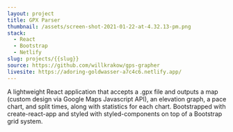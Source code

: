 ```yaml
---
layout: project
title: GPX Parser
thumbnail: /assets/screen-shot-2021-01-22-at-4.32.13-pm.png
stack:
  - React
  - Bootstrap
  - Netlify
slug: projects/{{slug}}
source: https://github.com/willkrakow/gps-grapher
livesite: https://adoring-goldwasser-a7c4c6.netlify.app/
---
```

A lightweight React application that accepts a .gpx file and outputs a map (custom design via Google Maps Javascript API), an elevation graph, a pace chart, and split times, along with statistics for each chart. Bootstrapped with create-react-app and styled with styled-components on top of a Bootstrap grid system.